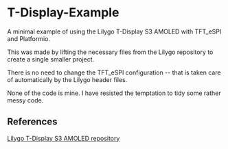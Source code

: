 # T-Display-Example

A minimal example of using the Lilygo T-Display S3 AMOLED with TFT_eSPI and Platformio.

This was made by lifting the necessary files from the Lilygo repository to create a single smaller
project.

There is no need to change the TFT_eSPI configuration -- that is taken care of automatically
by the Lilygo header files.

None of the code is mine. I have resisted the temptation to tidy some rather messy code.

## References

[Lilygo T-Display S3 AMOLED repository](https://github.com/Xinyuan-LilyGO/LilyGo-AMOLED-Series)
